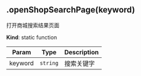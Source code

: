 <a name="module_miot/host/ui.openShopSearchPage"></a>

## .openShopSearchPage(keyword)
打开商城搜索结果页面

**Kind**: static function  

| Param | Type | Description |
| --- | --- | --- |
| keyword | <code>string</code> | 搜索关键字 |

